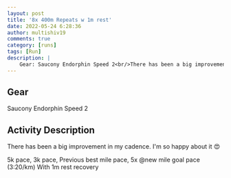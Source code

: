 ```yaml
---
layout: post
title: '8x 400m Repeats w 1m rest'
date: 2022-05-24 6:28:36
author: multishiv19
comments: true
category: [runs]
tags: [Run]
description: |
    Gear: Saucony Endorphin Speed 2<br/>There has been a big improvement in my cadence. I'm so happy about it 😍<br/><br/><br/>5k pace,<br/>3k pace,<br/>Previous best mile pace,<br/>5x @new mile goal pace (3:20/km)<br/>With 1m rest recovery 
---
```


## Gear
Saucony Endorphin Speed 2

## Activity Description
There has been a big improvement in my cadence. I'm so happy about it 😍


5k pace,
3k pace,
Previous best mile pace,
5x @new mile goal pace (3:20/km)
With 1m rest recovery 


<div width='100%' class='strava-embed-placeholder' data-embed-type='activity' data-embed-id='7196749449'></div>
<script src='https://strava-embeds.com/embed.js'></script>
